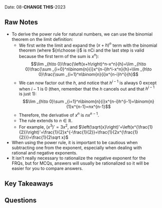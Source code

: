 Date: 08-**CHANGE THIS**-2023

## Raw Notes

- To derive the power rule for natural numbers, we can use the binomial theorem on the limit definition:
	- We first write the limit and expand the $(x+h)^n$ term with the binomial theorem (where ${n\choose i}$ is $\text{nCi}$ and the last step is valid because the first term of the sum is $x^n$): $$\lim _{h\to 0}\frac{\left(x+h\right)^n-x^n}{h}=\lim _{h\to 0}\frac{\sum _{i=0}^n\binom{n}{i}x^{n-i}h^i-x^n}{h}=\lim _{h\to 0}\frac{\sum _{i=1}^n\binom{n}{i}x^{n-i}h^i}{h}$$
	- We can now factor out the $h$, and notice that $h^{i-1}$ is always 0 except when $i-1$ is 0 (then, remember that the $h$ cancels out and that $h^{i-1}$ is just 1): $$\lim _{h\to 0}\sum _{i=1}^n\binom{n}{i}x^{n-i}h^{i-1}=\binom{n}{1}x^{n-1}=nx^{n-1}$$
	- Therefore, the derivative of $x^n$ is $nx^{n-1}$.
	- The rule extends to $n\in\mathbb{R}$.
	- For example, $\left(x^3\right)'=3x^2$, and $\left(\sqrt{x}\right)'=\left(x^{\frac{1}{2}}\right)'=\frac{1}{2}x^{-\frac{1}{2}}=\frac{1}{2x^{\frac{1}{2}}}=\frac{1}{2\sqrt x}$ 
- When using the power rule, it is important to be cautious when subtracting one from the exponent, especially when dealing with rational and negative exponents.
- It isn't really necessary to rationalize the negative exponent for the FRQs, but for MCQs, answers will usually be rationalized so it will be easier for you to compare answers.

## Key Takeaways



## Questions

